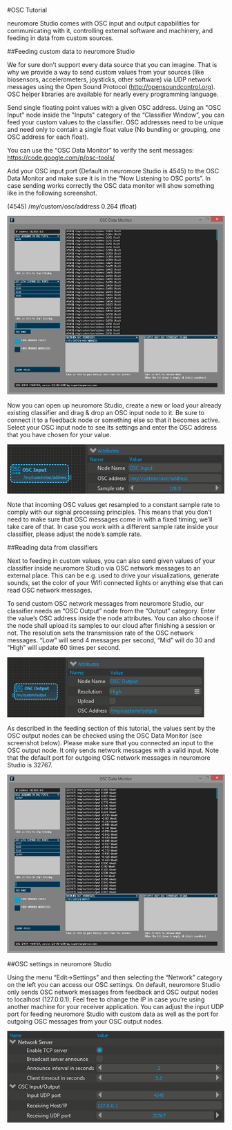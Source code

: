 #OSC Tutorial

neuromore Studio comes with OSC input and output capabilities for communicating with it, controlling external software and machinery, and feeding in data from custom sources.

##Feeding custom data to neuromore Studio

We for sure don’t support every data source that you can imagine. That is why we provide a way to send custom values from your sources (like biosensors, accelerometers, joysticks, other software) via UDP network messages using the Open Sound Protocol (http://opensoundcontrol.org). OSC helper libraries are available for nearly every programming language.

Send single floating point values with a given OSC address. Using an "OSC Input" node inside the "Inputs" category of the “Classifier Window”, you can feed your custom values to the classifier. OSC addresses need to be unique and need only to contain a single float value (No bundling or grouping, one OSC address for each float).

You can use the “OSC Data Monitor” to verify the sent messages: https://code.google.com/p/osc-tools/

Add your OSC input port (Default in neuromore Studio is 4545) to the OSC Data Monitor and make sure it is in the “Now Listening to OSC ports”. In case sending works correctly the OSC data monitor will show something like in the following screenshot.

(4545) /my/custom/osc/address 0.264 (float)

![OSC Data Monitor](../../neuromoreStudio/OSC/Images/01.png)

Now you can open up neuromore Studio, create a new or load your already existing classifier and drag & drop an OSC input node to it. Be sure to connect it to a feedback node or something else so that it becomes active. Select your OSC input node to see its settings and enter the OSC address that you have chosen for your value.

![OSC input node attributes](../../neuromoreStudio/OSC/Images/02.png)

Note that incoming OSC values get resampled to a constant sample rate to comply with our signal processing principles. This means that you don’t need to make sure that OSC messages come in with a fixed timing, we’ll take care of that. In case you work with a different sample rate inside your classifier, please adjust the node’s sample rate.

##Reading data from classifiers

Next to feeding in custom values, you can also send given values of your classifier inside neuromore Studio via OSC network messages to an external place. This can be e.g. used to drive your visualizations, generate sounds, set the color of your Wifi connected lights or anything else that can read OSC network messages.

To send custom OSC network messages from neuromore Studio, our classifier needs an “OSC Output” node from the “Output” category. Enter the value’s OSC address inside the node attributes. You can also choose if the node shall upload its samples to our cloud after finishing a session or not. The resolution sets the transmission rate of the OSC network messages. “Low” will send 4 messages per second, “Mid” will do 30 and “High” will update 60 times per second.

![OSC output node attributes](../../neuromoreStudio/OSC/Images/03.png)

As described in the feeding section of this tutorial, the values sent by the OSC output nodes can be checked using the OSC Data Monitor (see screenshot below). Please make sure that you connected an input to the OSC output node. It only sends network messages with a valid input. Note that the default port for outgoing OSC network messages in neuromore Studio is 32767.

![OSC Data Monitor](../../neuromoreStudio/OSC/Images/04.png) 

##OSC settings in neuromore Studio

Using the menu “Edit->Settings” and then selecting the “Network” category on the left you can access our OSC settings. On default, neuromore Studio only sends OSC network messages from feedback and OSC output nodes to localhost (127.0.0.1). Feel free to change the IP in case you’re using another machine for your receiver application. You can adjust the input UDP port for feeding neuromore Studio with custom data as well as the port for outgoing OSC messages from your OSC output nodes.

![Network settings](../../neuromoreStudio/OSC/Images/05.png)
